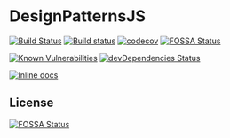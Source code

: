 # DesignPatternsJS

[![Build Status](https://travis-ci.org/LXSMNSYC/DesignPatternsJS.svg?branch=master)](https://travis-ci.org/LXSMNSYC/DesignPatternsJS)
[![Build status](https://ci.appveyor.com/api/projects/status/b68g0shskrq2re0g?svg=true)](https://ci.appveyor.com/project/LXSMNSYC/designpatternsjs)
[![codecov](https://codecov.io/gh/LXSMNSYC/DesignPatternsJS/branch/master/graph/badge.svg)](https://codecov.io/gh/LXSMNSYC/DesignPatternsJS)
[![FOSSA Status](https://app.fossa.io/api/projects/git%2Bgithub.com%2FLXSMNSYC%2FDesignPatternsJS.svg?type=shield)](https://app.fossa.io/projects/git%2Bgithub.com%2FLXSMNSYC%2FDesignPatternsJS?ref=badge_shield)

[![Known Vulnerabilities](https://snyk.io/test/github/LXSMNSYC/DesignPatternsJS/badge.svg?targetFile=package.json)](https://snyk.io/test/github/LXSMNSYC/DesignPatternsJS?targetFile=package.json)
[![devDependencies Status](https://david-dm.org/LXSMNSYC/DesignPatternsJS/dev-status.svg)](https://david-dm.org/LXSMNSYC/DesignPatternsJS?type=dev)

[![Inline docs](http://inch-ci.org/github/LXSMNSYC/DesignPatternsJS.svg?branch=master)](http://inch-ci.org/github/LXSMNSYC/DesignPatternsJS)

## License
[![FOSSA Status](https://app.fossa.io/api/projects/git%2Bgithub.com%2FLXSMNSYC%2FDesignPatternsJS.svg?type=large)](https://app.fossa.io/projects/git%2Bgithub.com%2FLXSMNSYC%2FDesignPatternsJS?ref=badge_large)